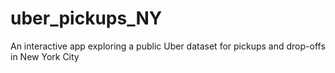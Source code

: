 # uber_pickups_NY
An interactive app exploring a public Uber dataset for pickups and drop-offs in New York City
